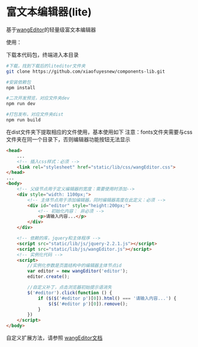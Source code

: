 # 富文本编辑器(lite)

基于[wangEditor](http://www.kancloud.cn/wangfupeng/wangeditor2/113961)的轻量级富文本编辑器

使用：

下载本代码包，终端进入本目录
```bash
#下载，找到下载后的liteditor文件夹
git clone https://github.com/xiaofuyesnew/components-lib.git

#安装依赖包
npm install

#二次开发预览，对应文件夹dev
npm run dev

#打包发布，对应文件夹dist
npm run build

```

在dist文件夹下提取相应的文件使用，基本使用如下
注意：fonts文件夹需要与css文件夹在同一个目录下，否则编辑器功能按钮无法显示

```html
<head>
    ...
    <!-- 插入css样式：必须 -->
    <link rel="stylesheet" href="static/lib/css/wangEditor.css">
</head>
...
<body>
    <!-- 父级节点用于定义编辑器的宽度：需要使用时添加-->
    <div style="width: 1100px;">
        <!-- 主体节点用于添加编辑器，同时编辑器高度在此定义：必须 -->
        <div id="editor" style="height:200px;">
            <!-- 初始化内容： 非必须 -->
            <p>请输入内容...</p>
        </div>
    </div>

    <!-- 依赖的库，jquery和主体程序 -->
    <script src="static/lib/js/jquery-2.2.1.js"></script>
    <script src="static/lib/js/wangEditor.js"></script>
    <!-- 实例化代码 -->
    <script>
        //实例化参数是页面结构中的编辑器主体节点id
        var editor = new wangEditor('editor');
        editor.create();

        //自定义补丁，点击浏览器初始提示语消失
        $('#editor').click(function () {
            if ($($('#editor p')[0]).html() === '请输入内容...') {
                $($('#editor p')[0]).remove();
            }
        })
    </script>
</body>
```


自定义扩展方法，请参照
[wangEditor文档](http://www.kancloud.cn/wangfupeng/wangeditor2/113961)
